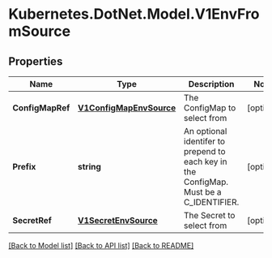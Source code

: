 # Kubernetes.DotNet.Model.V1EnvFromSource
## Properties

Name | Type | Description | Notes
------------ | ------------- | ------------- | -------------
**ConfigMapRef** | [**V1ConfigMapEnvSource**](V1ConfigMapEnvSource.md) | The ConfigMap to select from | [optional] 
**Prefix** | **string** | An optional identifer to prepend to each key in the ConfigMap. Must be a C_IDENTIFIER. | [optional] 
**SecretRef** | [**V1SecretEnvSource**](V1SecretEnvSource.md) | The Secret to select from | [optional] 

[[Back to Model list]](../README.md#documentation-for-models) [[Back to API list]](../README.md#documentation-for-api-endpoints) [[Back to README]](../README.md)

